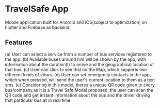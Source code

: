 # TravelSafe App

Mobile application built for Android and iOS(subject to optimization) on Flutter and Firebase as backend.

## Features

(a) User can select a service from a number of bus services registered to the app.
(b) Available buses around him will be shown by the app, with information about the duration(!) to arrive and the geographical location of that bus.
(c) User can click to see that on the Map, which supports two different kinds of views.
(d) User can set emergency contacts in the app, which when pressed, will send the user's current location to them as a text sms.
(e) Considering in this model, theres a unique QR code given to every bus/company,as it is a Travel Safe Model proposed; the user can scan the QR code and get instant information about the bus and the driver driving that particular bus,all in real time.
